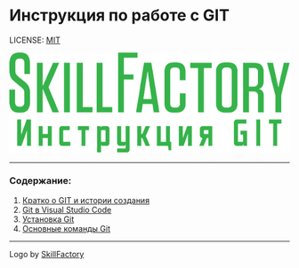 # Инструкция по работе с GIT

LICENSE: [MIT](./license.md)

![git-logo](./logoSkillFactory.png)

---
### Содержание:
1. [Кратко о GIT и истории создания](./1_git_history.md)
2. [Git в Visual Studio Code](./2_git_in_vsc.md)
3. [Установка Git](./3_git_install.md)
4. [Основные команды Git](./4_git_command.md)
---

Logo by [SkillFactory](https://skillfactory.ru/)

